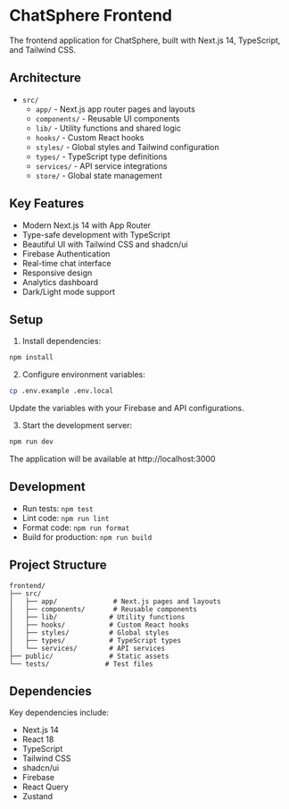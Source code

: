 # ChatSphere Frontend

The frontend application for ChatSphere, built with Next.js 14, TypeScript, and Tailwind CSS.

## Architecture

- `src/`
  - `app/` - Next.js app router pages and layouts
  - `components/` - Reusable UI components
  - `lib/` - Utility functions and shared logic
  - `hooks/` - Custom React hooks
  - `styles/` - Global styles and Tailwind configuration
  - `types/` - TypeScript type definitions
  - `services/` - API service integrations
  - `store/` - Global state management

## Key Features

- Modern Next.js 14 with App Router
- Type-safe development with TypeScript
- Beautiful UI with Tailwind CSS and shadcn/ui
- Firebase Authentication
- Real-time chat interface
- Responsive design
- Analytics dashboard
- Dark/Light mode support

## Setup

1. Install dependencies:
```bash
npm install
```

2. Configure environment variables:
```bash
cp .env.example .env.local
```
Update the variables with your Firebase and API configurations.

3. Start the development server:
```bash
npm run dev
```

The application will be available at http://localhost:3000

## Development

- Run tests: `npm test`
- Lint code: `npm run lint`
- Format code: `npm run format`
- Build for production: `npm run build`

## Project Structure

```
frontend/
├── src/
│   ├── app/              # Next.js pages and layouts
│   ├── components/       # Reusable components
│   ├── lib/             # Utility functions
│   ├── hooks/           # Custom React hooks
│   ├── styles/          # Global styles
│   ├── types/           # TypeScript types
│   └── services/        # API services
├── public/              # Static assets
└── tests/              # Test files
```

## Dependencies

Key dependencies include:
- Next.js 14
- React 18
- TypeScript
- Tailwind CSS
- shadcn/ui
- Firebase
- React Query
- Zustand